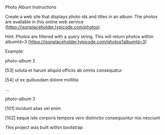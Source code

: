 Photo Album Instructions

 

Create a web site that displays photo ids and titles in an album. The photos are available in this online web service (https://jsonplaceholder.typicode.com/photos).

 

Hint: Photos are filtered with a query string. This will return photos within albumId=3 (https://jsonplaceholder.typicode.com/photos?albumId=3)


Example:

photo-album 2

[53] soluta et harum aliquid officiis ab omnis consequatur

[54] ut ex quibusdam dolore mollitia

...

photo-album 3

[101] incidunt alias vel enim

[102] eaque iste corporis tempora vero distinctio consequuntur nisi nesciunt


This project was built within bootstrap
